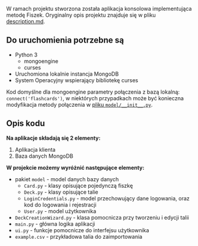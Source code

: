 W ramach projektu stworzona została aplikacja konsolowa implementująca metodę Fiszek.
Oryginalny opis projektu znajduje się w pliku [description.md](description.md).

## Do uruchomienia potrzebne są
- Python 3
    - mongoengine
    - curses
- Uruchomiona lokalnie instancja MongoDB
- System Operacyjny wspierający bibliotekę curses

Kod domyślne dla mongoengine parametry połączenia z bazą lokalną:
`connect('flashcards')`, w niektórych przypadkach może być konieczna modyfikacja
metody połączenia w [pliku `model/__init__.py`](model/__init__.py).

## Opis kodu
**Na aplikacje składają się 2 elementy:**
1. Aplikacja klienta
1. Baza danych MongoDB

**W projekcie możemy wyróżnić następujące elementy:**
- pakiet `model` - model danych bazy danych
    - `Card.py` - klasy opisujące pojedynczą fiszkę
    - `Deck.py` - klasy opisujące talie
    - `LoginCredentials.py` - model przechowujący dane logowania, oraz kod do logowania i rejestracji
    - `User.py` - model użytkownika
- `DeckCreationWizard.py` - klasa pomocnicza przy tworzeniu i edycji talii
- `main.py` - główna logika aplikacji
- `ui.py` - funkcje pomocnicze do interfejsu użytkownika
- `example.csv` - przykładowa talia do zaimportowania
